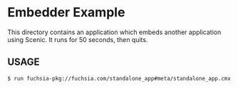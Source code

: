 # Embedder Example

This directory contains an application which embeds another application using Scenic.
It runs for 50 seconds, then quits.

## USAGE

```shell
$ run fuchsia-pkg://fuchsia.com/standalone_app#meta/standalone_app.cmx
```
